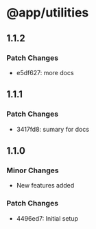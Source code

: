 # @app/utilities

## 1.1.2

### Patch Changes

- e5df627: more docs

## 1.1.1

### Patch Changes

- 3417fd8: sumary for docs

## 1.1.0

### Minor Changes

- New features added

### Patch Changes

- 4496ed7: Initial setup
